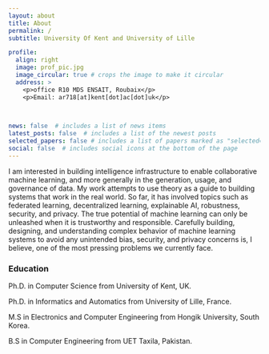 ```yaml
---
layout: about
title: About
permalink: /
subtitle: University Of Kent and University of Lille

profile:
  align: right
  image: prof_pic.jpg
  image_circular: true # crops the image to make it circular
  address: >
    <p>office R10 MDS ENSAIT, Roubaix</p>
    <p>Email: ar718[at]kent[dot]ac[dot]uk</p>

    

news: false  # includes a list of news items
latest_posts: false  # includes a list of the newest posts
selected_papers: false # includes a list of papers marked as "selected={true}"
social: false  # includes social icons at the bottom of the page
---
```


I am interested in building intelligence infrastructure to enable collaborative machine learning, and more generally in the generation, usage, and governance of data. My work attempts to use theory as a guide to building systems that work in the real world. So far, it has involved topics such as federated learning, decentralized learning, explainable AI, robustness, security, and privacy.
The true potential of machine learning can only be unleashed when it is trustworthy and responsible. Carefully building, designing, and understanding complex behavior of machine learning systems to avoid any unintended bias, security, and privacy concerns is, I believe, one of the most pressing problems we currently face.

<h3> Education</h3>
<p>Ph.D. in Computer Science from University of Kent, UK.</p>
<p>Ph.D. in Informatics and Automatics from University of Lille, France.</p>
<p>M.S in Electronics and Computer Engineering from Hongik University, South Korea.</p>
<p>B.S in Computer Engineering from UET Taxila, Pakistan.</p>


